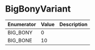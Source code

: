 # BigBonyVariant

| Enumerator | Value | Description |
| ---------- | ----- | ----------- |
| BIG\_BONY  | 0     |             |
| BIG\_BONE  | 10    |             |
